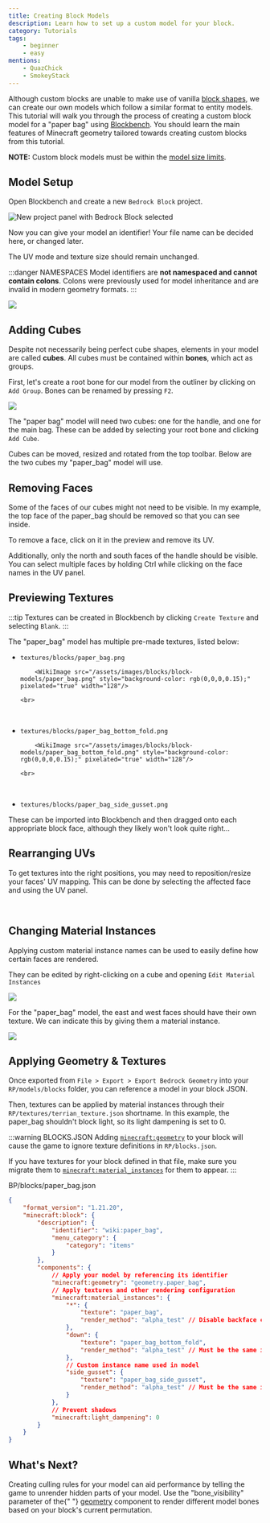 ```yaml
---
title: Creating Block Models
description: Learn how to set up a custom model for your block.
category: Tutorials
tags:
    - beginner
    - easy
mentions:
    - QuazChick
    - SmokeyStack
---
```


Although custom blocks are unable to make use of vanilla [block shapes](/blocks/block-shapes), we can create our own models which follow a similar format to entity models. This tutorial will walk you through the process of creating a custom block model for a "paper bag" using [Blockbench](https://blockbench.net). You should learn the main features of Minecraft geometry tailored towards creating custom blocks from this tutorial.

**NOTE:** Custom block models must be within the [model size limits](/blocks/block-components.html#geometry).

## Model Setup

Open Blockbench and create a new `Bedrock Block` project.

![New project panel with Bedrock Block selected](/assets/images/blocks/block-models/new_project.png)

Now you can give your model an identifier! Your file name can be decided here, or changed later.

The UV mode and texture size should remain unchanged.

:::danger NAMESPACES
Model identifiers are **not namespaced and cannot contain colons**. Colons were previously used for model inheritance and are invalid in modern geometry formats.
:::

![](/assets/images/blocks/block-models/project_settings.png)

## Adding Cubes

Despite not necessarily being perfect cube shapes, elements in your model are called **cubes**. All cubes must be contained within **bones**, which act as groups.

First, let's create a root bone for our model from the outliner by clicking on `Add Group`. Bones can be renamed by pressing `F2`.

![](/assets/images/blocks/block-models/root_bone.png)

The "paper bag" model will need two cubes: one for the handle, and one for the main bag. These can be added by selecting your root bone and clicking `Add Cube`.

<WikiImage src="/assets/images/blocks/block-models/new_cube.png" alt width="600" class="my-4" />

Cubes can be moved, resized and rotated from the top toolbar. Below are the two cubes my "paper_bag" model will use.

<WikiImage
    src="/assets/images/blocks/block-models/paper_bag_cubes.png"
    alt
    width="300"
    class="my-4"
/>

## Removing Faces

Some of the faces of our cubes might not need to be visible. In my example, the top face of the paper_bag should be removed so that you can see inside.

To remove a face, click on it in the preview and remove its UV.

<WikiImage
    src="/assets/images/blocks/block-models/paper_bag_top_removed.png"
    alt
    width="600"
    class="my-4"
/>

Additionally, only the north and south faces of the handle should be visible. You can select multiple faces by holding Ctrl while clicking on the face names in the UV panel.

<WikiImage
    src="/assets/images/blocks/block-models/paper_bag_handle_faces_removed.png"
    alt
    width="600"
    class="my-4"
/>

## Previewing Textures

:::tip
Textures can be created in Blockbench by clicking `Create Texture` and selecting `Blank`.
:::

The "paper_bag" model has multiple pre-made textures, listed below:

-   `textures/blocks/paper_bag.png`

            <WikiImage src="/assets/images/blocks/block-models/paper_bag.png" style="background-color: rgb(0,0,0,0.15);" pixelated="true" width="128"/>

        <br>

    <br>

-   `textures/blocks/paper_bag_bottom_fold.png`

            <WikiImage src="/assets/images/blocks/block-models/paper_bag_bottom_fold.png" style="background-color: rgb(0,0,0,0.15);" pixelated="true" width="128"/>

        <br>

    <br>

-   `textures/blocks/paper_bag_side_gusset.png`

    <WikiImage
        src="/assets/images/blocks/block-models/paper_bag_side_gusset.png"
        style="background-color: rgb(0,0,0,0.15);"
        pixelated="true"
        width="128"
    />

These can be imported into Blockbench and then dragged onto each appropriate block face, although they likely won't look quite right...

<WikiImage
    src="/assets/images/blocks/block-models/preview_textures_applied.png"
    alt
    width="300"
    class="my-4"
/>

## Rearranging UVs

To get textures into the right positions, you may need to reposition/resize your faces' UV mapping. This can be done by selecting the affected face and using the UV panel.

<WikiImage
    src="/assets/images/blocks/block-models/paper_bag_handle_uv.png"
    alt
    width="300"
    class="my-4"
/>

<br>

<WikiImage
    src="/assets/images/blocks/block-models/paper_bag_final.png"
    alt
    width="300"
    class="my-4"
/>

## Changing Material Instances

Applying custom material instance names can be used to easily define how certain faces are rendered.

They can be edited by right-clicking on a cube and opening `Edit Material Instances`

![](/assets/images/blocks/block-models/select_edit_material_instances.png)

For the "paper_bag" model, the east and west faces should have their own texture. We can indicate this by giving them a material instance.

![](/assets/images/blocks/block-models/edit_material_instances.png)

## Applying Geometry & Textures

Once exported from `File > Export > Export Bedrock Geometry` into your `RP/models/blocks` folder, you can reference a model in your block JSON.

Then, textures can be applied by material instances through their `RP/textures/terrian_texture.json` shortname. In this example, the paper_bag shouldn't block light, so its light dampening is set to 0.

:::warning BLOCKS.JSON
Adding [`minecraft:geometry`](/blocks/block-components#geometry) to your block will cause the game to ignore texture definitions in `RP/blocks.json`.

If you have textures for your block defined in that file, make sure you migrate them to [`minecraft:material_instances`](/blocks/block-components#material-instances) for them to appear.
:::

<CodeHeader>BP/blocks/paper_bag.json</CodeHeader>

```json
{
    "format_version": "1.21.20",
    "minecraft:block": {
        "description": {
            "identifier": "wiki:paper_bag",
            "menu_category": {
                "category": "items"
            }
        },
        "components": {
            // Apply your model by referencing its identifier
            "minecraft:geometry": "geometry.paper_bag",
            // Apply textures and other rendering configuration
            "minecraft:material_instances": {
                "*": {
                    "texture": "paper_bag",
                    "render_method": "alpha_test" // Disable backface culling and allow transparency
                },
                "down": {
                    "texture": "paper_bag_bottom_fold",
                    "render_method": "alpha_test" // Must be the same in all instances
                },
                // Custom instance name used in model
                "side_gusset": {
                    "texture": "paper_bag_side_gusset",
                    "render_method": "alpha_test" // Must be the same in all instances
                }
            },
            // Prevent shadows
            "minecraft:light_dampening": 0
        }
    }
}
```

## What's Next?

<div class="grid grid-cols-1 lg:grid-cols-2 gap-5 m-0 p-0">
    <CardLink
        title="Create Culling Rules"
        imgsrc-light="assets/images/homepage/crafting_table_0.png"
        link="/blocks/block-culling"
    >
        Creating culling rules for your model can aid performance by telling the game to unrender
        hidden parts of your model.
    </CardLink>
    <CardLink
        title="Conditional Bone Rendering"
        imgsrc-light="assets/images/homepage/scripting.png"
        link="/blocks/block-components#bone-visibility"
    >
        Use the "bone_visibility" parameter of the{" "}
        <a href="/blocks/block-components#geometry">geometry</a> component to render different model
        bones based on your block's current permutation.
    </CardLink>
</div>
